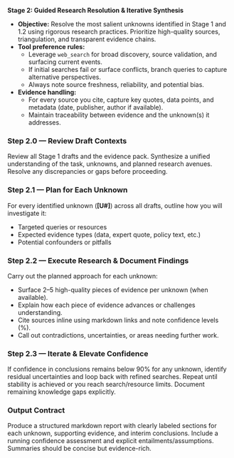 **Stage 2: Guided Research Resolution & Iterative Synthesis**
- **Objective:** Resolve the most salient unknowns identified in Stage 1 and 1.2 using rigorous research practices. Prioritize high-quality sources, triangulation, and transparent evidence chains.
- **Tool preference rules:**
  - Leverage `web_search` for broad discovery, source validation, and surfacing current events.
  - If initial searches fail or surface conflicts, branch queries to capture alternative perspectives.
  - Always note source freshness, reliability, and potential bias.
- **Evidence handling:**
  - For every source you cite, capture key quotes, data points, and metadata (date, publisher, author if available).
  - Maintain traceability between evidence and the unknown(s) it addresses.

### Step 2.0 — Review Draft Contexts
Review all Stage 1 drafts and the evidence pack. Synthesize a unified understanding of the task, unknowns, and planned research avenues. Resolve any discrepancies or gaps before proceeding.

### Step 2.1 — Plan for Each Unknown
For every identified unknown (**[U#]**) across all drafts, outline how you will investigate it:
- Targeted queries or resources
- Expected evidence types (data, expert quote, policy text, etc.)
- Potential confounders or pitfalls

### Step 2.2 — Execute Research & Document Findings
Carry out the planned approach for each unknown:
- Surface 2–5 high-quality pieces of evidence per unknown (when available).
- Explain how each piece of evidence advances or challenges understanding.
- Cite sources inline using markdown links and note confidence levels (%).
- Call out contradictions, uncertainties, or areas needing further work.

### Step 2.3 — Iterate & Elevate Confidence
If confidence in conclusions remains below 90% for any unknown, identify residual uncertainties and loop back with refined searches. Repeat until stability is achieved or you reach search/resource limits. Document remaining knowledge gaps explicitly.

### Output Contract
Produce a structured markdown report with clearly labeled sections for each unknown, supporting evidence, and interim conclusions. Include a running confidence assessment and explicit entailments/assumptions. Summaries should be concise but evidence-rich.
